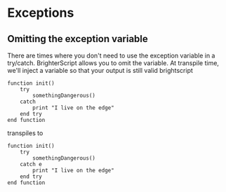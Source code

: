 # Exceptions
## Omitting the exception variable
There are times where you don't need to use the exception variable in a try/catch. BrighterScript allows you to omit the variable. At transpile time, we'll inject a variable so that your output is still valid brightscript

```BrighterScript
function init()
    try
        somethingDangerous()
    catch
        print "I live on the edge"
    end try
end function
```

transpiles to

```BrighterScript
function init()
    try
        somethingDangerous()
    catch e
        print "I live on the edge"
    end try
end function
```
